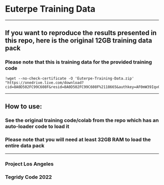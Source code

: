 # Euterpe Training Data

***

## If you want to reproduce the results presented in this repo, here is the original 12GB training data pack
### Please note that this is training data for the provided training code

```
!wget --no-check-certificate -O 'Euterpe-Training-Data.zip' "https://onedrive.live.com/download?cid=8A0D502FC99C608F&resid=8A0D502FC99C608F%2118665&authkey=AF0mW39Iqv0gR5o"
```

***

## How to use:

### See the original training code/colab from the repo which has an auto-loader code to load it
### Please note that you will need at least 32GB RAM to load the entire data pack

***

### Project Los Angeles
### Tegridy Code 2022
